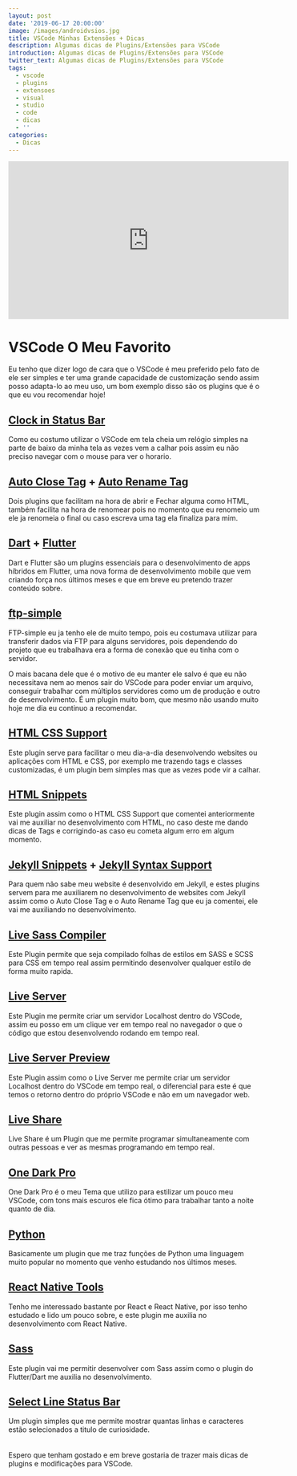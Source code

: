 ```yaml
---
layout: post
date: '2019-06-17 20:00:00'
image: /images/androidvsios.jpg
title: VSCode Minhas Extensões + Dicas
description: Algumas dicas de Plugins/Extensões para VSCode
introduction: Algumas dicas de Plugins/Extensões para VSCode
twitter_text: Algumas dicas de Plugins/Extensões para VSCode
tags:
  - vscode
  - plugins
  - extensoes
  - visual
  - studio
  - code
  - dicas
  - ''
categories:
  - Dicas
---
```

<iframe width="560" height="315" src="https://www.youtube.com/embed/KkfLKJAgaX4" frameborder="0" allow="accelerometer; autoplay; encrypted-media; gyroscope; picture-in-picture" allowfullscreen></iframe>

# VSCode O Meu Favorito

Eu tenho que dizer logo de cara que o VSCode é meu preferido pelo fato de ele ser simples e ter uma grande capacidade de customização sendo assim posso adapta-lo ao meu uso, um bom exemplo disso são os plugins que é o que eu vou recomendar hoje!

## [Clock in Status Bar](https://marketplace.visualstudio.com/items?itemName=Compulim.vscode-clock)

Como eu costumo utilizar o VSCode em tela cheia um relógio simples na parte de baixo da minha tela as vezes vem a calhar pois assim eu não preciso navegar com o mouse para ver o horario.

## [Auto Close Tag](https://marketplace.visualstudio.com/items?itemName=formulahendry.auto-close-tag) + [Auto Rename Tag](https://marketplace.visualstudio.com/items?itemName=formulahendry.auto-rename-tag)

Dois plugins que facilitam na hora de abrir e Fechar alguma como HTML, também facilita na hora de renomear pois no momento que eu renomeio um ele ja renomeia o final ou caso escreva uma tag ela finaliza para mim.

## [Dart](https://marketplace.visualstudio.com/items?itemName=Dart-Code.dart-code) + [Flutter](https://marketplace.visualstudio.com/items?itemName=Dart-Code.flutter)

Dart e Flutter são um plugins essenciais para o desenvolvimento de apps híbridos em Flutter, uma nova forma de desenvolvimento mobile que vem criando força nos últimos meses e que em breve eu pretendo trazer conteúdo sobre.

## [ftp-simple](https://marketplace.visualstudio.com/items?itemName=humy2833.ftp-simple)

FTP-simple eu ja tenho ele de muito tempo, pois eu costumava utilizar para transferir dados via FTP para alguns servidores, pois dependendo do projeto que eu trabalhava era a forma de conexão que eu tinha com o servidor.

O mais bacana dele que é o motivo de eu manter ele salvo é que eu não necessitava nem ao menos sair do VSCode para poder enviar um arquivo, conseguir trabalhar com múltiplos servidores como um de produção e outro de desenvolvimento. É um plugin muito bom, que mesmo não usando muito hoje me dia eu continuo a recomendar.

## [HTML CSS Support](https://marketplace.visualstudio.com/items?itemName=ecmel.vscode-html-css)

Este plugin serve para facilitar o meu dia-a-dia desenvolvendo websites ou aplicações com HTML e CSS, por exemplo me trazendo tags e classes customizadas, é um plugin bem simples mas que as vezes pode vir a calhar.

## [HTML Snippets](https://marketplace.visualstudio.com/items?itemName=abusaidm.html-snippets)

Este plugin assim como o HTML CSS Support que comentei anteriormente vai me auxiliar no desenvolvimento com HTML, no caso deste me dando dicas de Tags e corrigindo-as caso eu cometa algum erro em algum momento.

## [Jekyll Snippets](https://marketplace.visualstudio.com/items?itemName=ginfuru.vscode-jekyll-snippets) + [Jekyll Syntax Support](https://marketplace.visualstudio.com/items?itemName=ginfuru.ginfuru-vscode-jekyll-syntax)

Para quem não sabe meu website é desenvolvido em Jekyll, e estes plugins servem para me auxiliarem no desenvolvimento de websites com Jekyll assim como o Auto Close Tag e o Auto Rename Tag que eu ja comentei, ele vai me auxiliando no desenvolvimento.

## [Live Sass Compiler](https://marketplace.visualstudio.com/items?itemName=ritwickdey.live-sass)

Este Plugin permite que seja compilado folhas de estilos em SASS e SCSS para CSS em tempo real assim permitindo desenvolver qualquer estilo de forma muito rapida.

## [Live Server](https://marketplace.visualstudio.com/items?itemName=ritwickdey.LiveServer)

Este Plugin me permite criar um servidor Localhost dentro do VSCode, assim eu posso em um clique ver em tempo real no navegador o que o código que estou desenvolvendo rodando em tempo real.

## [Live Server Preview](https://marketplace.visualstudio.com/items?itemName=negokaz.live-server-preview)

Este Plugin assim como o Live Server me permite criar um servidor Localhost dentro do VSCode em tempo real, o diferencial para este é que temos o retorno dentro do próprio VSCode e não em um navegador web.

## [Live Share](https://marketplace.visualstudio.com/items?itemName=MS-vsliveshare.vsliveshare)

Live Share é um Plugin que me permite programar simultaneamente com outras pessoas e ver as mesmas programando em tempo real.

## [One Dark Pro](https://marketplace.visualstudio.com/items?itemName=zhuangtongfa.Material-theme)

One Dark Pro é o meu Tema que utilizo para estilizar um pouco meu VSCode, com tons mais escuros ele fica ótimo para trabalhar tanto a noite quanto de dia.

## [Python](https://marketplace.visualstudio.com/items?itemName=ms-python.python)

Basicamente um plugin que me traz funções de Python uma linguagem muito popular no momento que venho estudando nos últimos meses.

## [React Native Tools](https://marketplace.visualstudio.com/items?itemName=msjsdiag.vscode-react-native)

Tenho me interessado bastante por React e React Native, por isso tenho estudado e lido um pouco sobre, e este plugin me auxilia no desenvolvimento com React Native.

## [Sass](https://marketplace.visualstudio.com/items?itemName=robinbentley.sass-indented)

Este plugin vai me permitir desenvolver com Sass assim como o plugin do Flutter/Dart me auxilia no desenvolvimento.

## [Select Line Status Bar](https://marketplace.visualstudio.com/items?itemName=tomoki1207.selectline-statusbar)

Um plugin simples que me permite mostrar quantas linhas e caracteres estão selecionados a titulo de curiosidade.\
\
\
Espero que tenham gostado e em breve gostaria de trazer mais dicas de plugins e modificações para VSCode.
